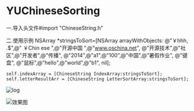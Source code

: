 # YUChineseSorting

一.导入头文件#import "ChineseString.h"

二.使用示例
    NSArray *stringsToSort=[NSArray arrayWithObjects:
                            @"￥hhh, .$",@" ￥Chin ese ",@"开源中国 ",@"www.oschina.net",
                            @"开源技术",@"社区",@"开发者",@"传播",
                            @"2014",@"a1",@"100",@"中国",@"暑假作业",
                            @"键盘", @"鼠标",@"hello",@"world",@"b1",
                            nil];
    
    self.indexArray = [ChineseString IndexArray:stringsToSort];
    self.letterResultArr = [ChineseString LetterSortArray:stringsToSort];
    
  
  ![log](http://static.oschina.net/uploads/space/2015/1110/095952_dh2k_868062.png)

  ![效果图](http://static.oschina.net/uploads/space/2014/0304/163611_Wclh_868062.png)
